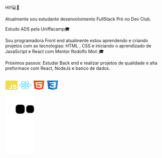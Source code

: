 Hi!!💻🚀

Atualmente sou estudante desenvolvimento FullStack Pró no Dev Club. 

Estudo ADS pela Uniffacamp🎓

Sou programadora Front end atualmente estou aprendendo e criando projetos com as tecnologias: 
HTML , CSS e iniciando o aprendizado de JavaScript e React com Mentor Rodolfo Mori 🎓

Próximos passos: Estudar Back end e realizar projetos de qualidade e alta preformace com React, NodeJs e banco de dados.

<div style="display: inline_block"><br>
  <img align="center" alt="Élen-Js" height="30" width="40" src="https://raw.githubusercontent.com/devicons/devicon/master/icons/javascript/javascript-plain.svg">
  <img align="center" alt="Élen-React" height="30" width="40" src="https://raw.githubusercontent.com/devicons/devicon/master/icons/react/react-original.svg">
   <img align="center" alt="Élen-HTML" height="30" width="40" src="https://raw.githubusercontent.com/devicons/devicon/master/icons/html5/html5-original.svg">
   <img align="center" alt="Rafa-CSS" height="30" width="40" src="https://raw.githubusercontent.com/devicons/devicon/master/icons/css3/css3-original.svg">
  
  </div>

 <div> 

  ![Snake animation](https://github.com/rafaballerini/rafaballerini/blob/output/github-contribution-grid-snake.svg)
 
</div>

